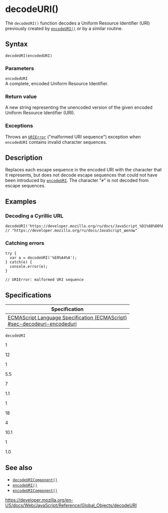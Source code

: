 # decodeURI()

The `decodeURI()` function decodes a Uniform Resource Identifier (URI) previously created by [`encodeURI()`](encodeuri) or by a similar routine.

## Syntax

    decodeURI(encodedURI)

### Parameters

`encodedURI`  
A complete, encoded Uniform Resource Identifier.

### Return value

A new string representing the unencoded version of the given encoded Uniform Resource Identifier (URI).

### Exceptions

Throws an [`URIError`](urierror) ("malformed URI sequence") exception when `encodedURI` contains invalid character sequences.

## Description

Replaces each escape sequence in the encoded URI with the character that it represents, but does not decode escape sequences that could not have been introduced by [`encodeURI`](encodeuri). The character "`#`" is not decoded from escape sequences.

## Examples

### Decoding a Cyrillic URL

    decodeURI('https://developer.mozilla.org/ru/docs/JavaScript_%D1%88%D0%B5%D0%BB%D0%BB%D1%8B');
    // "https://developer.mozilla.org/ru/docs/JavaScript_шеллы"

### Catching errors

    try {
      var a = decodeURI('%E0%A4%A');
    } catch(e) {
      console.error(e);
    }

    // URIError: malformed URI sequence

## Specifications

<table><thead><tr class="header"><th>Specification</th></tr></thead><tbody><tr class="odd"><td><a href="https://tc39.es/ecma262/#sec-decodeuri-encodeduri">ECMAScript Language Specification (ECMAScript)<br />
<span class="small">#sec-decodeuri-encodeduri</span></a></td></tr></tbody></table>

`decodeURI`

1

12

1

5.5

7

1.1

1

18

4

10.1

1

1.0

## See also

-   [`decodeURIComponent()`](decodeuricomponent)
-   [`encodeURI()`](encodeuri)
-   [`encodeURIComponent()`](encodeuricomponent)

<a href="https://developer.mozilla.org/en-US/docs/Web/JavaScript/Reference/Global_Objects/decodeURI" class="_attribution-link">https://developer.mozilla.org/en-US/docs/Web/JavaScript/Reference/Global_Objects/decodeURI</a>
